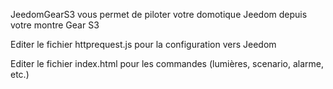 JeedomGearS3 vous permet de piloter votre domotique Jeedom depuis votre montre Gear S3 

Editer le fichier httprequest.js pour la configuration vers Jeedom

Editer le fichier index.html pour les commandes (lumières, scenario, alarme, etc.)
